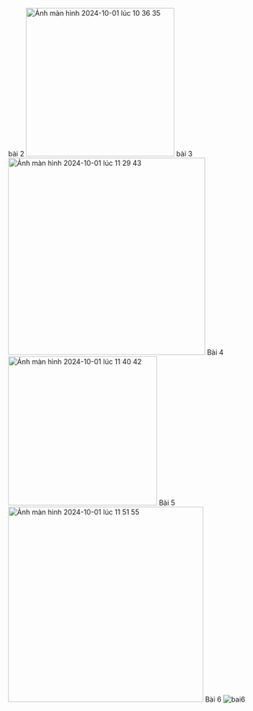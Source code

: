 bài 2
<img width="302" alt="Ảnh màn hình 2024-10-01 lúc 10 36 35" src="https://github.com/user-attachments/assets/7c4d6f17-8b21-4b88-878e-939d2ab8fd9a">
bài 3
<img width="401" alt="Ảnh màn hình 2024-10-01 lúc 11 29 43" src="https://github.com/user-attachments/assets/e2702865-b742-43c9-a91a-fe1f97e09606">
Bài 4
<img width="303" alt="Ảnh màn hình 2024-10-01 lúc 11 40 42" src="https://github.com/user-attachments/assets/712fbe4b-c425-4c3d-8c7d-4f7bbd78014f">
Bài 5
<img width="397" alt="Ảnh màn hình 2024-10-01 lúc 11 51 55" src="https://github.com/user-attachments/assets/3f4a8029-095d-4880-9e66-941a3bd06a44">
Bài 6
![bai6](https://github.com/user-attachments/assets/aa705ff4-946e-4e4a-9aa3-a1e3eafbe80b)
